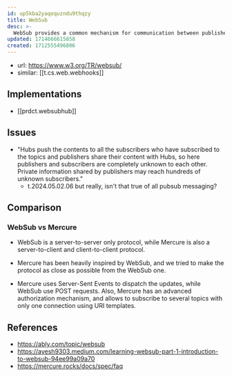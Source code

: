 ```yaml
---
id: up5kba2yaqoquzndu9thqzy
title: WebSub
desc: >-
  WebSub provides a common mechanism for communication between publishers of any kind of Web content and their subscribers, based on HTTP webhooks.
updated: 1714666615858
created: 1712555496806
---
```


- url: https://www.w3.org/TR/websub/
- similar: [[t.cs.web.webhooks]]

## Implementations

- [[prdct.websubhub]]

## Issues

- "Hubs push the contents to all the subscribers who have subscribed to the topics and publishers share their content with Hubs, so here publishers and subscribers are completely unknown to each other. Private information shared by publishers may reach hundreds of unknown subscribers."
  - t.2024.05.02.06 but really, isn't that true of all pubsub messaging? 

## Comparison

### WebSub vs Mercure

- WebSub is a server-to-server only protocol, while Mercure is also a server-to-client and client-to-client protocol.

- Mercure has been heavily inspired by WebSub, and we tried to make the protocol as close as possible from the WebSub one.

- Mercure uses Server-Sent Events to dispatch the updates, while WebSub use POST requests. Also, Mercure has an advanced authorization mechanism, and allows to subscribe to several topics with only one connection using URI templates.

## References

- https://ably.com/topic/websub
- https://ayesh9303.medium.com/learning-websub-part-1-introduction-to-websub-94ee99a09a70
- https://mercure.rocks/docs/spec/faq